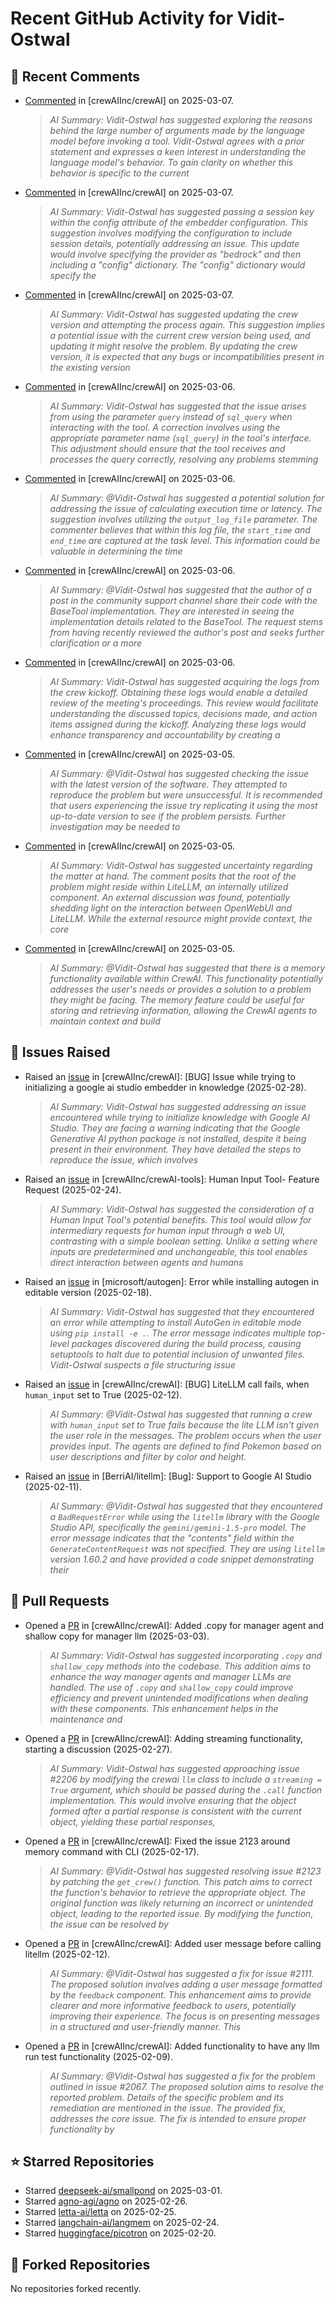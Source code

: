 # Recent GitHub Activity for Vidit-Ostwal

## 💬 Recent Comments
- [Commented](https://github.com/crewAIInc/crewAI/issues/2288#issuecomment-2706538369) in [crewAIInc/crewAI] on 2025-03-07.
  > *AI Summary: Vidit-Ostwal has suggested exploring the reasons behind the large number of arguments made by the language model before invoking a tool. Vidit-Ostwal agrees with a prior statement and expresses a keen interest in understanding the language model's behavior. To gain clarity on whether this behavior is specific to the current*
- [Commented](https://github.com/crewAIInc/crewAI/issues/2299#issuecomment-2706530675) in [crewAIInc/crewAI] on 2025-03-07.
  > *AI Summary: Vidit-Ostwal has suggested passing a session key within the config attribute of the embedder configuration. This suggestion involves modifying the configuration to include session details, potentially addressing an issue. This update would involve specifying the provider as "bedrock" and then including a "config" dictionary. The "config" dictionary would specify the*
- [Commented](https://github.com/crewAIInc/crewAI/issues/1998#issuecomment-2706313002) in [crewAIInc/crewAI] on 2025-03-07.
  > *AI Summary: Vidit-Ostwal has suggested updating the crew version and attempting the process again. This suggestion implies a potential issue with the current crew version being used, and updating it might resolve the problem. By updating the crew version, it is expected that any bugs or incompatibilities present in the existing version*
- [Commented](https://github.com/crewAIInc/crewAI/issues/1866#issuecomment-2704446036) in [crewAIInc/crewAI] on 2025-03-06.
  > *AI Summary: Vidit-Ostwal has suggested that the issue arises from using the parameter `query` instead of `sql_query` when interacting with the tool. A correction involves using the appropriate parameter name (`sql_query`) in the tool's interface. This adjustment should ensure that the tool receives and processes the query correctly, resolving any problems stemming*
- [Commented](https://github.com/crewAIInc/crewAI/issues/1875#issuecomment-2704429873) in [crewAIInc/crewAI] on 2025-03-06.
  > *AI Summary: @Vidit-Ostwal has suggested a potential solution for addressing the issue of calculating execution time or latency. The suggestion involves utilizing the `output_log_file` parameter. The commenter believes that within this log file, the `start_time` and `end_time` are captured at the task level. This information could be valuable in determining the time*
- [Commented](https://github.com/crewAIInc/crewAI/issues/2288#issuecomment-2704377369) in [crewAIInc/crewAI] on 2025-03-06.
  > *AI Summary: @Vidit-Ostwal has suggested that the author of a post in the community support channel share their code with the BaseTool implementation. They are interested in seeing the implementation details related to the BaseTool. The request stems from having recently reviewed the author's post and seeks further clarification or a more*
- [Commented](https://github.com/crewAIInc/crewAI/issues/2294#issuecomment-2704225087) in [crewAIInc/crewAI] on 2025-03-06.
  > *AI Summary: Vidit-Ostwal has suggested acquiring the logs from the crew kickoff. Obtaining these logs would enable a detailed review of the meeting's proceedings. This review would facilitate understanding the discussed topics, decisions made, and action items assigned during the kickoff. Analyzing these logs would enhance transparency and accountability by creating a*
- [Commented](https://github.com/crewAIInc/crewAI/issues/1882#issuecomment-2701818692) in [crewAIInc/crewAI] on 2025-03-05.
  > *AI Summary: @Vidit-Ostwal has suggested checking the issue with the latest version of the software. They attempted to reproduce the problem but were unsuccessful. It is recommended that users experiencing the issue try replicating it using the most up-to-date version to see if the problem persists. Further investigation may be needed to*
- [Commented](https://github.com/crewAIInc/crewAI/issues/2282#issuecomment-2701402365) in [crewAIInc/crewAI] on 2025-03-05.
  > *AI Summary: Vidit-Ostwal has suggested uncertainty regarding the matter at hand. The comment posits that the root of the problem might reside within LiteLLM, an internally utilized component. An external discussion was found, potentially shedding light on the interaction between OpenWebUI and LiteLLM. While the external resource might provide context, the core*
- [Commented](https://github.com/crewAIInc/crewAI/issues/2284#issuecomment-2701361461) in [crewAIInc/crewAI] on 2025-03-05.
  > *AI Summary: @Vidit-Ostwal has suggested that there is a memory functionality available within CrewAI. This functionality potentially addresses the user's needs or provides a solution to a problem they might be facing. The memory feature could be useful for storing and retrieving information, allowing the CrewAI agents to maintain context and build*

## 🐛 Issues Raised
- Raised an [issue](https://github.com/crewAIInc/crewAI/issues/2255) in [crewAIInc/crewAI]: [BUG] Issue while trying to initializing a google ai studio embedder in knowledge (2025-02-28).
  > *AI Summary: Vidit-Ostwal has suggested addressing an issue encountered while trying to initialize knowledge with Google AI Studio. They are facing a warning indicating that the Google Generative AI python package is not installed, despite it being present in their environment. They have detailed the steps to reproduce the issue, which involves*
- Raised an [issue](https://github.com/crewAIInc/crewAI-tools/issues/223) in [crewAIInc/crewAI-tools]: Human Input Tool- Feature Request (2025-02-24).
  > *AI Summary: Vidit-Ostwal has suggested the consideration of a Human Input Tool's potential benefits. This tool would allow for intermediary requests for human input through a web UI, contrasting with a simple boolean setting. Unlike a setting where inputs are predetermined and unchangeable, this tool enables direct interaction between agents and humans*
- Raised an [issue](https://github.com/microsoft/autogen/issues/5591) in [microsoft/autogen]: Error while installing autogen in editable version (2025-02-18).
  > *AI Summary: Vidit-Ostwal has suggested that they encountered an error while attempting to install AutoGen in editable mode using `pip install -e .`. The error message indicates multiple top-level packages discovered during the build process, causing setuptools to halt due to potential inclusion of unwanted files. Vidit-Ostwal suspects a file structuring issue*
- Raised an [issue](https://github.com/crewAIInc/crewAI/issues/2111) in [crewAIInc/crewAI]: [BUG] LiteLLM call fails, when `human_input` set to True (2025-02-12).
  > *AI Summary: @Vidit-Ostwal has suggested that running a crew with `human_input` set to True fails because the lite LLM isn't given the user role in the messages. The problem occurs when the user provides input. The agents are defined to find Pokemon based on user descriptions and filter by color and height.*
- Raised an [issue](https://github.com/BerriAI/litellm/issues/8467) in [BerriAI/litellm]: [Bug]: Support to Google AI Studio (2025-02-11).
  > *AI Summary: @Vidit-Ostwal has suggested that they encountered a `BadRequestError` while using the `litellm` library with the Google Studio API, specifically the `gemini/gemini-1.5-pro` model. The error message indicates that the "contents" field within the `GenerateContentRequest` was not specified. They are using `litellm` version 1.60.2 and have provided a code snippet demonstrating their*

## 🚀 Pull Requests
- Opened a [PR](https://github.com/crewAIInc/crewAI/pull/2265) in [crewAIInc/crewAI]: Added .copy for manager agent and shallow copy for manager llm (2025-03-03).
  > *AI Summary: Vidit-Ostwal has suggested incorporating `.copy` and `shallow_copy` methods into the codebase. This addition aims to enhance the way manager agents and manager LLMs are handled. The use of `.copy` and `shallow_copy` could improve efficiency and prevent unintended modifications when dealing with these components. This enhancement helps in the maintenance and*
- Opened a [PR](https://github.com/crewAIInc/crewAI/pull/2247) in [crewAIInc/crewAI]: Adding streaming functionality, starting a discussion (2025-02-27).
  > *AI Summary: Vidit-Ostwal has suggested approaching issue #2206 by modifying the crewai `llm` class to include a `streaming = True` argument, which should be passed during the `.call` function implementation. This would involve ensuring that the object formed after a partial response is consistent with the current object, yielding these partial responses,*
- Opened a [PR](https://github.com/crewAIInc/crewAI/pull/2155) in [crewAIInc/crewAI]: Fixed the issue 2123 around memory command with CLI (2025-02-17).
  > *AI Summary: @Vidit-Ostwal has suggested resolving issue #2123 by patching the `get_crew()` function. This patch aims to correct the function's behavior to retrieve the appropriate object. The original function was likely returning an incorrect or unintended object, leading to the reported issue. By modifying the function, the issue can be resolved by*
- Opened a [PR](https://github.com/crewAIInc/crewAI/pull/2112) in [crewAIInc/crewAI]: Added user message before calling litellm (2025-02-12).
  > *AI Summary: @Vidit-Ostwal has suggested a fix for issue #2111. The proposed solution involves adding a user message formatted by the `feedback` component. This enhancement aims to provide clearer and more informative feedback to users, potentially improving their experience. The focus is on presenting messages in a structured and user-friendly manner. This*
- Opened a [PR](https://github.com/crewAIInc/crewAI/pull/2071) in [crewAIInc/crewAI]: Added functionality to have any llm run test functionality (2025-02-09).
  > *AI Summary: @Vidit-Ostwal has suggested a fix for the problem outlined in issue #2067. The proposed solution aims to resolve the reported problem. Details of the specific problem and its remediation are mentioned in the issue. The provided fix, addresses the core issue. The fix is intended to ensure proper functionality by*

## ⭐ Starred Repositories
- Starred [deepseek-ai/smallpond](https://github.com/deepseek-ai/smallpond) on 2025-03-01.
- Starred [agno-agi/agno](https://github.com/agno-agi/agno) on 2025-02-26.
- Starred [letta-ai/letta](https://github.com/letta-ai/letta) on 2025-02-25.
- Starred [langchain-ai/langmem](https://github.com/langchain-ai/langmem) on 2025-02-24.
- Starred [huggingface/picotron](https://github.com/huggingface/picotron) on 2025-02-20.

## 🍴 Forked Repositories
No repositories forked recently.
